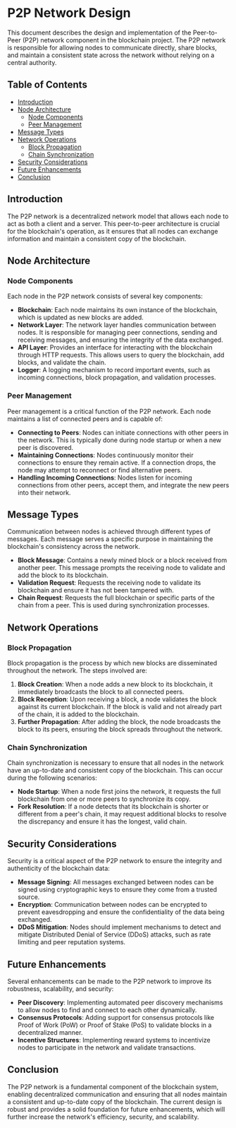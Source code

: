 # P2P Network Design

This document describes the design and implementation of the Peer-to-Peer (P2P) network component in the blockchain project. The P2P network is responsible for allowing nodes to communicate directly, share blocks, and maintain a consistent state across the network without relying on a central authority.

## Table of Contents

- [Introduction](#introduction)
- [Node Architecture](#node-architecture)
  - [Node Components](#node-components)
  - [Peer Management](#peer-management)
- [Message Types](#message-types)
- [Network Operations](#network-operations)
  - [Block Propagation](#block-propagation)
  - [Chain Synchronization](#chain-synchronization)
- [Security Considerations](#security-considerations)
- [Future Enhancements](#future-enhancements)
- [Conclusion](#conclusion)

## Introduction

The P2P network is a decentralized network model that allows each node to act as both a client and a server. This peer-to-peer architecture is crucial for the blockchain's operation, as it ensures that all nodes can exchange information and maintain a consistent copy of the blockchain.

## Node Architecture

### Node Components

Each node in the P2P network consists of several key components:

- **Blockchain**: Each node maintains its own instance of the blockchain, which is updated as new blocks are added.
- **Network Layer**: The network layer handles communication between nodes. It is responsible for managing peer connections, sending and receiving messages, and ensuring the integrity of the data exchanged.
- **API Layer**: Provides an interface for interacting with the blockchain through HTTP requests. This allows users to query the blockchain, add blocks, and validate the chain.
- **Logger**: A logging mechanism to record important events, such as incoming connections, block propagation, and validation processes.

### Peer Management

Peer management is a critical function of the P2P network. Each node maintains a list of connected peers and is capable of:

- **Connecting to Peers**: Nodes can initiate connections with other peers in the network. This is typically done during node startup or when a new peer is discovered.
- **Maintaining Connections**: Nodes continuously monitor their connections to ensure they remain active. If a connection drops, the node may attempt to reconnect or find alternative peers.
- **Handling Incoming Connections**: Nodes listen for incoming connections from other peers, accept them, and integrate the new peers into their network.

## Message Types

Communication between nodes is achieved through different types of messages. Each message serves a specific purpose in maintaining the blockchain's consistency across the network.

- **Block Message**: Contains a newly mined block or a block received from another peer. This message prompts the receiving node to validate and add the block to its blockchain.
- **Validation Request**: Requests the receiving node to validate its blockchain and ensure it has not been tampered with.
- **Chain Request**: Requests the full blockchain or specific parts of the chain from a peer. This is used during synchronization processes.

## Network Operations

### Block Propagation

Block propagation is the process by which new blocks are disseminated throughout the network. The steps involved are:

1. **Block Creation**: When a node adds a new block to its blockchain, it immediately broadcasts the block to all connected peers.
2. **Block Reception**: Upon receiving a block, a node validates the block against its current blockchain. If the block is valid and not already part of the chain, it is added to the blockchain.
3. **Further Propagation**: After adding the block, the node broadcasts the block to its peers, ensuring the block spreads throughout the network.

### Chain Synchronization

Chain synchronization is necessary to ensure that all nodes in the network have an up-to-date and consistent copy of the blockchain. This can occur during the following scenarios:

- **Node Startup**: When a node first joins the network, it requests the full blockchain from one or more peers to synchronize its copy.
- **Fork Resolution**: If a node detects that its blockchain is shorter or different from a peer's chain, it may request additional blocks to resolve the discrepancy and ensure it has the longest, valid chain.

## Security Considerations

Security is a critical aspect of the P2P network to ensure the integrity and authenticity of the blockchain data:

- **Message Signing**: All messages exchanged between nodes can be signed using cryptographic keys to ensure they come from a trusted source.
- **Encryption**: Communication between nodes can be encrypted to prevent eavesdropping and ensure the confidentiality of the data being exchanged.
- **DDoS Mitigation**: Nodes should implement mechanisms to detect and mitigate Distributed Denial of Service (DDoS) attacks, such as rate limiting and peer reputation systems.

## Future Enhancements

Several enhancements can be made to the P2P network to improve its robustness, scalability, and security:

- **Peer Discovery**: Implementing automated peer discovery mechanisms to allow nodes to find and connect to each other dynamically.
- **Consensus Protocols**: Adding support for consensus protocols like Proof of Work (PoW) or Proof of Stake (PoS) to validate blocks in a decentralized manner.
- **Incentive Structures**: Implementing reward systems to incentivize nodes to participate in the network and validate transactions.

## Conclusion

The P2P network is a fundamental component of the blockchain system, enabling decentralized communication and ensuring that all nodes maintain a consistent and up-to-date copy of the blockchain. The current design is robust and provides a solid foundation for future enhancements, which will further increase the network's efficiency, security, and scalability.

